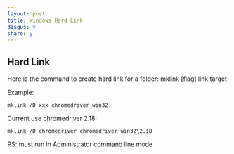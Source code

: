 ```yaml
---
layout: post
title: Windows Hard Link
disqus: y
share: y
---
```

 
Hard Link
----------------

Here is the command to create hard link for a folder:
mklink [flag] link target
 
Example:

```
mklink /D xxx chromedriver_win32
```

Current use chromedriver 2.18:

```
mklink /D chromedriver chromedriver_win32\2.18
```
 
PS:
must run in Administrator command line mode
